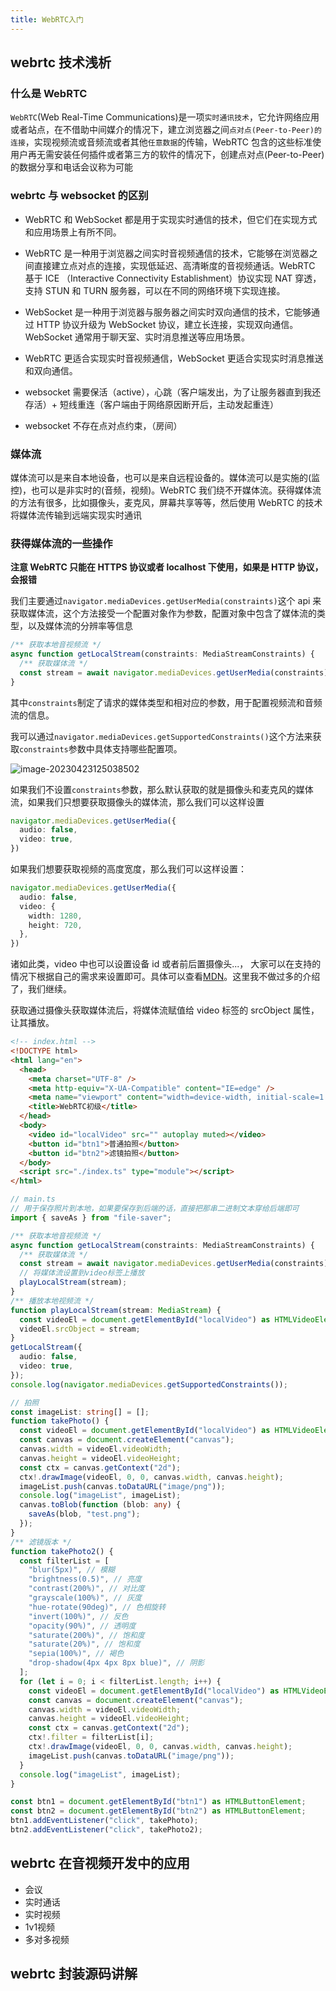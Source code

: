 ```yaml
---
title: WebRTC入门
---
```


## webrtc 技术浅析

### 什么是 WebRTC

`WebRTC`(Web Real-Time Communications)是一项`实时通讯技术`，它允许网络应用或者站点，在不借助中间媒介的情况下，建立浏览器之间`点对点(Peer-to-Peer)的连接`，实现视频流或音频流或者其他`任意数据`的传输，WebRTC 包含的这些标准使用户再无需安装任何插件或者第三方的软件的情况下，创建点对点(Peer-to-Peer)的数据分享和电话会议称为可能

### webrtc 与 websocket 的区别

- WebRTC 和 WebSocket 都是用于实现实时通信的技术，但它们在实现方式和应用场景上有所不同。
- WebRTC 是一种用于浏览器之间实时音视频通信的技术，它能够在浏览器之间直接建立点对点的连接，实现低延迟、高清晰度的音视频通话。WebRTC 基于 ICE （Interactive Connectivity Establishment）协议实现 NAT 穿透，支持 STUN 和 TURN 服务器，可以在不同的网络环境下实现连接。
- WebSocket 是一种用于浏览器与服务器之间实时双向通信的技术，它能够通过 HTTP 协议升级为 WebSocket 协议，建立长连接，实现双向通信。WebSocket 通常用于聊天室、实时消息推送等应用场景。
- WebRTC 更适合实现实时音视频通信，WebSocket 更适合实现实时消息推送和双向通信。

- websocket 需要保活（active），心跳（客户端发出，为了让服务器直到我还存活）+ 短线重连（客户端由于网络原因断开后，主动发起重连）
- websocket 不存在点对点约束，（房间）

### 媒体流

媒体流可以是来自本地设备，也可以是来自远程设备的。媒体流可以是实施的(监控)，也可以是非实时的(音频，视频)。WebRTC 我们绕不开媒体流。获得媒体流的方法有很多，比如摄像头，麦克风，屏幕共享等等，然后使用 WebRTC 的技术将媒体流传输到远端实现实时通讯

### 获得媒体流的一些操作

**注意 WebRTC 只能在 HTTPS 协议或者 localhost 下使用，如果是 HTTP 协议，会报错**

我们主要通过`navigator.mediaDevices.getUserMedia(constraints)`这个 api 来获取媒体流，这个方法接受一个配置对象作为参数，配置对象中包含了媒体流的类型，以及媒体流的分辨率等信息

```ts
/** 获取本地音视频流 */
async function getLocalStream(constraints: MediaStreamConstraints) {
  /** 获取媒体流 */
  const stream = await navigator.mediaDevices.getUserMedia(constraints);
}
```

其中`constraints`制定了请求的媒体类型和相对应的参数，用于配置视频流和音频流的信息。

我可以通过`navigator.mediaDevices.getSupportedConstraints()`这个方法来获取`constraints`参数中具体支持哪些配置项。

![image-20230423125038502](E:\web\only\feStudy\docs\advance\img\webrtc\image-20230423125038502.png)

如果我们不设置`constraints`参数，那么默认获取的就是摄像头和麦克风的媒体流，如果我们只想要获取摄像头的媒体流，那么我们可以这样设置

```ts
navigator.mediaDevices.getUserMedia({
  audio: false,
  video: true,
})
```

如果我们想要获取视频的高度宽度，那么我们可以这样设置：

```ts
navigator.mediaDevices.getUserMedia({
  audio: false,
  video: {
    width: 1280,
    height: 720,
  },
})
```

诸如此类，video 中也可以设置设备 id 或者前后置摄像头...， 大家可以在支持的情况下根据自己的需求来设置即可。具体可以查看[MDN](https://link.juejin.cn/?target=https%3A%2F%2Fdeveloper.mozilla.org%2Fzh-CN%2Fdocs%2FWeb%2FAPI%2FMediaDevices%2FgetUserMedia)。这里我不做过多的介绍了，我们继续。

获取通过摄像头获取媒体流后，将媒体流赋值给 video 标签的 srcObject 属性，让其播放。

```html
<!-- index.html -->
<!DOCTYPE html>
<html lang="en">
  <head>
    <meta charset="UTF-8" />
    <meta http-equiv="X-UA-Compatible" content="IE=edge" />
    <meta name="viewport" content="width=device-width, initial-scale=1.0" />
    <title>WebRTC初级</title>
  </head>
  <body>
    <video id="localVideo" src="" autoplay muted></video>
    <button id="btn1">普通拍照</button>
    <button id="btn2">滤镜拍照</button>
  </body>
  <script src="./index.ts" type="module"></script>
</html>

```



```ts
// main.ts
// 用于保存照片到本地，如果要保存到后端的话，直接把那串二进制文本穿给后端即可
import { saveAs } from "file-saver";

/** 获取本地音视频流 */
async function getLocalStream(constraints: MediaStreamConstraints) {
  /** 获取媒体流 */
  const stream = await navigator.mediaDevices.getUserMedia(constraints);
  // 将媒体流设置到video标签上播放
  playLocalStream(stream);
}
/** 播放本地视频流 */
function playLocalStream(stream: MediaStream) {
  const videoEl = document.getElementById("localVideo") as HTMLVideoElement;
  videoEl.srcObject = stream;
}
getLocalStream({
  audio: false,
  video: true,
});
console.log(navigator.mediaDevices.getSupportedConstraints());

// 拍照
const imageList: string[] = [];
function takePhoto() {
  const videoEl = document.getElementById("localVideo") as HTMLVideoElement;
  const canvas = document.createElement("canvas");
  canvas.width = videoEl.videoWidth;
  canvas.height = videoEl.videoHeight;
  const ctx = canvas.getContext("2d");
  ctx!.drawImage(videoEl, 0, 0, canvas.width, canvas.height);
  imageList.push(canvas.toDataURL("image/png"));
  console.log("imageList", imageList);
  canvas.toBlob(function (blob: any) {
    saveAs(blob, "test.png");
  });
}
/** 滤镜版本 */
function takePhoto2() {
  const filterList = [
    "blur(5px)", // 模糊
    "brightness(0.5)", // 亮度
    "contrast(200%)", // 对比度
    "grayscale(100%)", // 灰度
    "hue-rotate(90deg)", // 色相旋转
    "invert(100%)", // 反色
    "opacity(90%)", // 透明度
    "saturate(200%)", // 饱和度
    "saturate(20%)", // 饱和度
    "sepia(100%)", // 褐色
    "drop-shadow(4px 4px 8px blue)", // 阴影
  ];
  for (let i = 0; i < filterList.length; i++) {
    const videoEl = document.getElementById("localVideo") as HTMLVideoElement;
    const canvas = document.createElement("canvas");
    canvas.width = videoEl.videoWidth;
    canvas.height = videoEl.videoHeight;
    const ctx = canvas.getContext("2d");
    ctx!.filter = filterList[i];
    ctx!.drawImage(videoEl, 0, 0, canvas.width, canvas.height);
    imageList.push(canvas.toDataURL("image/png"));
  }
  console.log("imageList", imageList);
}

const btn1 = document.getElementById("btn1") as HTMLButtonElement;
const btn2 = document.getElementById("btn2") as HTMLButtonElement;
btn1.addEventListener("click", takePhoto);
btn2.addEventListener("click", takePhoto2);
```



## webrtc 在音视频开发中的应用

- 会议
- 实时通话
- 实时视频
- 1v1视频
- 多对多视频

## webrtc 封装源码讲解
